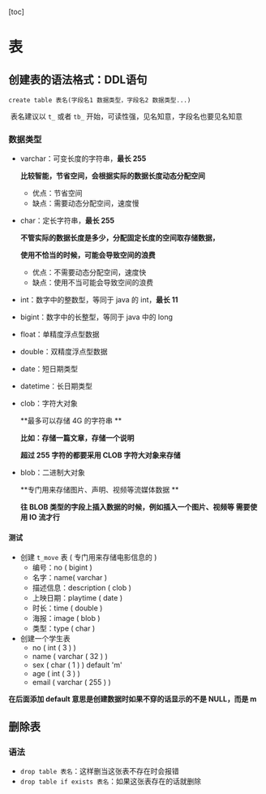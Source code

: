 

[toc]

# 表

## 创建表的语法格式：DDL语句

`create table 表名(字段名1 数据类型，字段名2 数据类型...)`

​	表名建议以 `t_` 或者 `tb_` 开始，可读性强，见名知意，字段名也要见名知意

### 数据类型

- varchar：可变长度的字符串，**最长 255**

  **比较智能，节省空间，会根据实际的数据长度动态分配空间**

  - 优点：节省空间
  - 缺点：需要动态分配空间，速度慢

- char：定长字符串，**最长 255**

  **不管实际的数据长度是多少，分配固定长度的空间取存储数据，**

  **使用不恰当的时候，可能会导致空间的浪费**

  - 优点：不需要动态分配空间，速度快
  - 缺点：使用不当可能会导致空间的浪费

- int：数字中的整数型，等同于 java 的 int，**最长 11**

- bigint：数字中的长整型，等同于 java 中的 long

- float：单精度浮点型数据

- double：双精度浮点型数据

- date：短日期类型

- datetime：长日期类型

- clob：字符大对象

  **最多可以存储 4G 的字符串 **

  **比如：存储一篇文章，存储一个说明**

  **超过 255 字符的都要采用 CLOB 字符大对象来存储**

- blob：二进制大对象

  **专门用来存储图片、声明、视频等流媒体数据 **

  **往 BLOB 类型的字段上插入数据的时候，例如插入一个图片、视频等 需要使用 IO 流才行**

#### 测试

- 创建 `t_move` 表 ( 专门用来存储电影信息的 )
  - 编号：no ( bigint )
  - 名字：name( varchar )
  - 描述信息：description ( clob )
  - 上映日期：playtime ( date )
  - 时长：time ( double )
  - 海报：image ( blob )
  - 类型：type ( char )
- 创建一个学生表
  - no ( int ( 3 ) ) 
  - name ( varchar ( 32 ) )
  - sex ( char ( 1 ) ) default 'm'
  - age ( int ( 3 ) )
  - email ( varchar ( 255 ) )

**在后面添加 default 意思是创建数据时如果不穿的话显示的不是 NULL，而是 m**

## 删除表

### 语法

- `drop table 表名`：这样删当这张表不存在时会报错
- `drop table if exists 表名`：如果这张表存在的话就删除